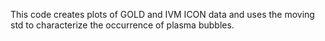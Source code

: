 This code creates plots of GOLD and IVM ICON data and uses the moving std to characterize the occurrence of plasma bubbles. 
